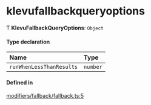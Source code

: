 # klevufallbackqueryoptions
      
Ƭ **KlevuFallbackQueryOptions**: `Object`

#### Type declaration

| Name | Type |
| :------ | :------ |
| `runWhenLessThanResults` | `number` |

#### Defined in

[modifiers/fallback/fallback.ts:5](https://github.com/klevultd/frontend-sdk/blob/492d3760/packages/klevu-core/src/modifiers/fallback/fallback.ts#L5)

